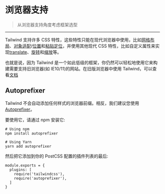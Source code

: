 # 浏览器支持

> 从浏览器支持角度考虑框架选型

---

Tailwind 支持许多 CSS 特性，这些特性只能在现代浏览器中使用，比如[网格布局](https://tailwindcss.com/docs/grid-template-columns)、[对象适配](https://tailwindcss.com/docs/object-fit)/[位置](https://tailwindcss.com/docs/object-position)和[粘贴定位](https://tailwindcss.com/docs/position#sticky)，并使用其他现代 CSS 特性，比如自定义属性来实现[translate](https://tailwindcss.com/docs/translate)、[旋转](https://tailwindcss.com/docs/rotate)和[缩放](https://tailwindcss.com/docs/scale)等。

也就是说，因为 Tailwind 是一个如此低级的框架，你仍然可以轻松地使用它来构建需要支持旧浏览器(如 IE10/11)的网站。在旧版浏览器中使用 Tailwind，可以查看[文档](https://tailwindcss.com/docs/browser-support#using-tailwind-with-older-browsers)

## Autoprefixer

Tailwind 不会自动添加任何样式的浏览器前缀。相反，我们建议您使用 [Autoprefixer](https://github.com/postcss/autoprefixer)。

要使用它，请通过 npm 安装它:

```
# Using npm
npm install autoprefixer

# Using Yarn
yarn add autoprefixer
```

然后把它添加到你的 PostCSS 配置的插件列表的最后:

```
module.exports = {
  plugins: [
    require('tailwindcss'),
    require('autoprefixer'),
  ]
}
```
